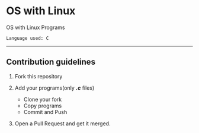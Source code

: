 # OS with Linux

OS with Linux Programs

`Language used: C`

---

## Contribution guidelines

1. Fork this repository
2. Add your programs(only **_.c_** files)

   * Clone your fork
   * Copy programs
   * Commit and Push

3. Open a Pull Request and get it merged.
